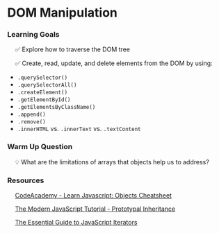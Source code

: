 # DOM Manipulation

### Learning Goals

&emsp; ✅ Explore how to traverse the DOM tree

&emsp; ✅ Create, read, update, and delete elements from the DOM by using: 
- `.querySelector()`
- `.querySelectorAll()`
- `.createElement()`
- `.getElementById()`
- `.getElementsByClassName()`
- `.append()`
- `.remove()`
- `.innerHTML` vs. `.innerText` vs. `.textContent`

### Warm Up Question

&emsp; 💡 What are the limitations of arrays that objects help us to address?

### Resources

&emsp; [CodeAcademy - Learn Javascript: Objects Cheatsheet](https://www.codecademy.com/learn/game-dev-learn-javascript-objects/modules/game-dev-learn-javascript-objects/cheatsheet)

&emsp; [The Modern JavaScript Tutorial - Prototypal Inheritance](https://javascript.info/prototype-inheritance)

&emsp; [The Essential Guide to JavaScript Iterators](https://www.javascripttutorial.net/es6/javascript-iterator/)